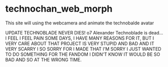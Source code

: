 # technochan_web_morph
This site will using the webcamera and animate the technobalde avatar

UPDATE
TECHNOBLADE NEVER DIES! о7
Alexander Technoblade is dead...
I FEEL I FEEL PAIN SOME DAYS, I HAVE MANY REASONS FOR IT, BUT I VERY CARE ABOUT THAT PROJECT IS VERY STUPID AND BAD AND IT VERY SCARRY I SO SORRY FOR I MADE THAT 
I'M SORRY I JUST WANTED TO DO SOMETHING FOR THE FANDOM I DIDN'T KNOW IT WOULD BE SO BAD AND SO AT THE WRONG TIME. 
